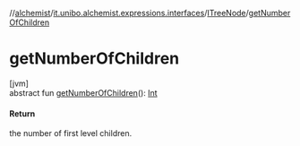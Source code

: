 //[alchemist](../../../index.md)/[it.unibo.alchemist.expressions.interfaces](../index.md)/[ITreeNode](index.md)/[getNumberOfChildren](get-number-of-children.md)

# getNumberOfChildren

[jvm]\
abstract fun [getNumberOfChildren](get-number-of-children.md)(): [Int](https://kotlinlang.org/api/latest/jvm/stdlib/kotlin/-int/index.html)

#### Return

the number of first level children.
